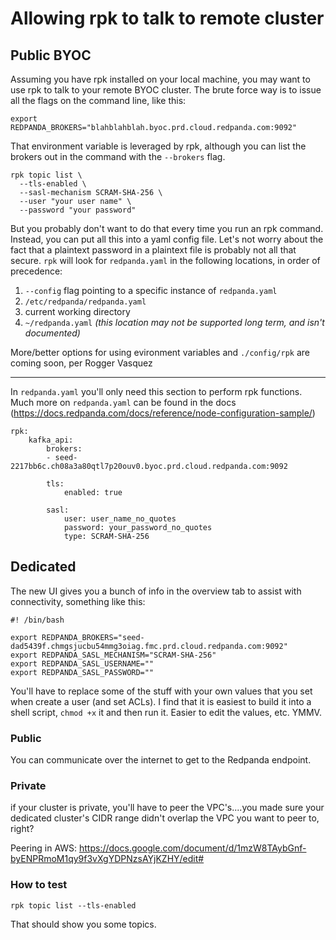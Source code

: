 # Allowing rpk to talk to remote cluster


## Public BYOC

Assuming you have rpk installed on your local machine, you may want to use rpk to talk to your remote BYOC cluster.   The brute force way is to issue all the flags on the command line, like this:

`export REDPANDA_BROKERS="blahblahblah.byoc.prd.cloud.redpanda.com:9092"`

That environment variable is leveraged by rpk, although you can list the brokers out in the command with the `--brokers` flag.

```
rpk topic list \
  --tls-enabled \
  --sasl-mechanism SCRAM-SHA-256 \
  --user "your user name" \
  --password "your password"
```

But you probably don't want to do that every time you run an rpk command.  Instead, you can put all this into a yaml config file.   Let's not worry about the fact that a plaintext password in a plaintext file is probably not all that secure.  `rpk` will look for `redpanda.yaml` in the following locations, in order of precedence:

1.  `--config` flag pointing to a specific instance of `redpanda.yaml`
2.  `/etc/redpanda/redpanda.yaml`
3.  current working directory
4.  `~/redpanda.yaml` _(this location may not be supported long term, and isn't documented)_

More/better options for using evironment variables and `./config/rpk` are coming soon, per Rogger Vasquez

---

In `redpanda.yaml` you'll only need this section to perform rpk functions.   Much more on `redpanda.yaml` can be found in the docs (https://docs.redpanda.com/docs/reference/node-configuration-sample/)

```
rpk:
    kafka_api:
        brokers:
        - seed-2217bb6c.ch08a3a80qtl7p20ouv0.byoc.prd.cloud.redpanda.com:9092

        tls:
            enabled: true
            
        sasl:
            user: user_name_no_quotes
            password: your_password_no_quotes
            type: SCRAM-SHA-256
```

## Dedicated

The new UI gives you a bunch of info in the overview tab to assist with connectivity, something like this:

```
#! /bin/bash

export REDPANDA_BROKERS="seed-dad5439f.chmgsjucbu54mmg3oiag.fmc.prd.cloud.redpanda.com:9092"
export REDPANDA_SASL_MECHANISM="SCRAM-SHA-256"
export REDPANDA_SASL_USERNAME=""
export REDPANDA_SASL_PASSWORD=""
```

You'll have to replace some of the stuff with your own values that you set when create a user (and set ACLs).   I find that it is easiest to build it into a shell script, `chmod +x` it and then run it.   Easier to edit the values, etc.  YMMV.

### Public

You can communicate over the internet to get to the Redpanda endpoint. 

### Private

if your cluster is private, you'll have to peer the VPC's....you made sure your dedicated cluster's CIDR range didn't overlap the VPC you want to peer to, right?

Peering in AWS:
https://docs.google.com/document/d/1mzW8TAybGnf-byENPRmoM1qy9f3vXgYDPNzsAYjKZHY/edit#


### How to test

`rpk topic list --tls-enabled`

That should show you some topics.  


